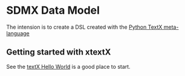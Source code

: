 # SDMX Data Model

The intension is to create a DSL created with the [Python TextX meta-language](http://textx.github.io/textX/stable/)

## Getting started with xtextX

See the [textX Hello World](http://textx.github.io/textX/stable/tutorials/hello_world/) is a good place to start.

